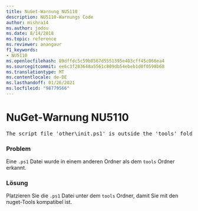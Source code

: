 ```yaml
---
title: NuGet-Warnung NU5110
description: NU5110-Warnungs Code
author: mishra14
ms.author: jodou
ms.date: 8/14/2018
ms.topic: reference
ms.reviewer: anangaur
f1_keywords:
- NU5110
ms.openlocfilehash: 89dffdc5c59b8567d5551395e403cff45c066ea4
ms.sourcegitcommit: ee6c3f203648a5561c809db54ebeb1d0f0598b68
ms.translationtype: MT
ms.contentlocale: de-DE
ms.lasthandoff: 01/26/2021
ms.locfileid: "98779566"
---
```

# <a name="nuget-warning-nu5110"></a>NuGet-Warnung NU5110
<pre>The script file 'other\init.ps1' is outside the 'tools' folder and hence will not be executed during installation of this package. Move it into the 'tools' folder.</pre>

### <a name="issue"></a>Problem

Eine `.ps1` Datei wurde in einem anderen Ordner als dem `tools` Ordner erkannt.


### <a name="solution"></a>Lösung

Platzieren Sie die `.ps1`  Datei unter dem `tools` Ordner, damit Sie mit den nuget-Tools kompatibel ist.

